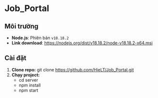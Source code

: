# Job_Portal
## Môi trường

- **Node.js**: Phiên bản `v18.18.2`
- **Link download**: https://nodejs.org/dist/v18.18.2/node-v18.18.2-x64.msi

## Cài đặt

1. **Clone repo:**
   git clone https://github.com/HieLT/Job_Portal.git
2. **Chạy project:**
   * cd server
   * npm install
   * npm start
